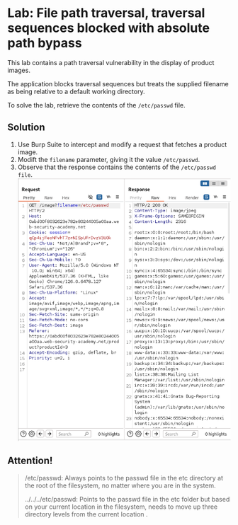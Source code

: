# Lab: File path traversal, traversal sequences blocked with absolute path bypass
This lab contains a path traversal vulnerability in the display of product images.

The application blocks traversal sequences but treats the supplied filename as being relative to a default working directory.

To solve the lab, retrieve the contents of the `/etc/passwd` file. 

## Solution
1. Use Burp Suite to intercept and modify a request that fetches a product image.
2. Modift the `filename` parameter, giving it the value `/etc/passwd`.
3. Observe that the response contains the contents of the `/etc/passwd file`. 
![Screenshot](image.png)

## Attention!
>/etc/passwd: Always points to the passwd file in the etc directory at the root of the filesystem, no matter where you are in the system.
>
>../../../etc/passwd: Points to the passwd file in the etc folder but based on your current location in the filesystem, needs to move up three directory levels from the current location .